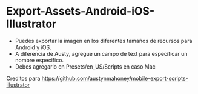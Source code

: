 # Export-Assets-Android-iOS-Illustrator

- Puedes exportar la imagen en los diferentes tamaños de recursos para Android y iOS.
- A diferencia de Austy, agregue un campo de text para especificar un nombre especifico.
- Debes agregarlo en Presets/en_US/Scripts en caso Mac


Creditos para https://github.com/austynmahoney/mobile-export-scripts-illustrator
